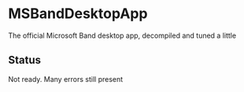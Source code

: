 # MSBandDesktopApp

The official Microsoft Band desktop app, decompiled and tuned a little


## Status

Not ready. Many errors still present 

